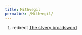 ```yaml
---
title: Mithvegil
permalink: /Mithvegil/
---
```


1.  redirect [The silvery broadsword](The_silvery_broadsword "wikilink")